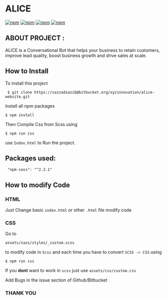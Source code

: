 # ALICE

[![npm](https://img.shields.io/npm/v/npm.svg)]()
[![npm](https://img.shields.io/npm/l/express.svg)]()
[![npm](https://img.shields.io/travis/rust-lang/rust.svg)]()
[![npm](https://img.shields.io/badge/Alice-Homepage-green.svg)]()





## ABOUT PROJECT :

ALICE is a Conversational Bot that helps your business to retain customers, improve lead quality, boost business growth and drive sales at scale.

## How to Install

To install this project

`` $ git clone https://sazzadsazib@bitbucket.org/xyzinnovation/alice-website.git``

Install all npm packages

``$ npm install``

Then Compile Css from Scss using

``$ npm run css``

use `Index.html` to Run the project.


## Packages used:

`` "npm-sass": "^2.2.1"``


## How to modify Code

### HTML

Just Change basic `index.html` or other `.html` file modify code


### CSS

Go to

```assets/sass/styles/_custom.scss```

to modify code in `Scss` and each time you have to convert ``SCSS -> CSS`` using

``$ npm run css``

If you **dont** want to work in `scss` just use `assets/css/custom.css` 



Add Bugs in the issue section of Github/Bitbucket 



### THANK YOU